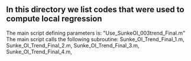 ## In this directory we list codes that were used to compute local regression

The main script defining parameters is: "Use_SunkeOI_003trend_Final.m"
The main script calls the following subroutine: 
Sunke_OI_Trend_Final_1.m, Sunke_OI_Trend_Final_2.m, Sunke_OI_Trend_Final_3.m, Sunke_OI_Trend_Final_4.m, 
